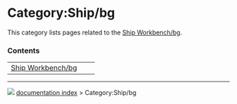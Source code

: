 # Category:Ship/bg
This category lists pages related to the [Ship Workbench/bg](Ship_Workbench/bg.md).

### Contents

|     |     |     |
| --- | --- | --- |
| [Ship Workbench/bg](Ship_Workbench/bg.md) |



---
![](images/Button_right.svg) [documentation index](../README.md) > Category:Ship/bg
